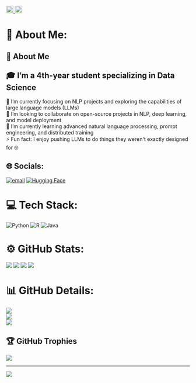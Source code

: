 <p align="left">
  <a href="https://github.com/Seeker38">
    <img height="20" src="https://komarev.com/ghpvc/?username=Seeker38" />
  </a>
  <a href="https://github.com/Seeker38">
    <img height="20" src="https://img.shields.io/github/followers/Seeker38?label=follow&logo=github&style=flat" />
  </a>
<!--   <a href="http://qiita.com/Seeker38">
    <img height="20" src="https://qiita-badge.apiapi.app/s/Seeker38/posts.svg" />
  </a>
  <a href="http://qiita.com/Seeker38">
    <img height="20" src="https://qiita-badge.apiapi.app/s/Seeker38/contributions.svg" />
  </a>
  <a href="https://zenn.dev/Seeker38">
    <img height="20" src="https://badgen.org/img/zenn/Seeker38/articles?style=plastic" />
  </a> -->
</p>


# 💫 About Me:
## 👋 About Me<br><br>🎓 I’m a 4th-year student specializing in **Data Science**  <br>
🔭 I’m currently focusing on NLP projects and exploring the capabilities of large language models (LLMs)  <br>
🤝 I’m looking to collaborate on open-source projects in NLP, deep learning, and model deployment  <br>
🌱 I’m currently learning advanced natural language processing, prompt engineering, and distributed training  <br>
⚡ Fun fact: I enjoy pushing LLMs to do things they weren't exactly designed for 🤓
<!--  🤝 I’m looking for help with scaling LLM applications and optimizing inference performance 
💬 Ask me about transformers, tokenization, fine-tuning models, or cool NLP hacks  <br>
<br> -->


## 🌐 Socials:
[![email](https://img.shields.io/badge/Email-D14836?logo=gmail&logoColor=white)](mailto:seeker3888@gmail.com) 
[![Hugging Face](https://img.shields.io/badge/Hugging%20Face-FFD21E?logo=huggingface&logoColor=000)](https://huggingface.co/Seeker38)

# 💻 Tech Stack:
![Python](https://img.shields.io/badge/python-3670A0?style=for-the-badge&logo=python&logoColor=ffdd54) ![R](https://img.shields.io/badge/r-%23276DC3.svg?style=for-the-badge&logo=r&logoColor=white) ![Java](https://img.shields.io/badge/java-%23ED8B00.svg?style=for-the-badge&logo=openjdk&logoColor=white)

# ⚙️ GitHub Stats:
![](http://github-profile-summary-cards.vercel.app/api/cards/profile-details?username=Seeker38&theme=nightowl)
![](http://github-profile-summary-cards.vercel.app/api/cards/repos-per-language?username=Seeker38&theme=nightowl)
![](http://github-profile-summary-cards.vercel.app/api/cards/stats?username=Seeker38&theme=nightowl)
![](http://github-profile-summary-cards.vercel.app/api/cards/productive-time?username=Seeker38&theme=nightowl&utcOffset=8)

# 📊 GitHub Details:
![](https://github-readme-stats.vercel.app/api?username=Seeker38&theme=nightowl&hide_border=true&include_all_commits=false&count_private=false)<br/>
![](https://nirzak-streak-stats.vercel.app/?user=Seeker38&theme=nightowl&hide_border=true)<br/>
![](https://github-readme-stats.vercel.app/api/top-langs/?username=Seeker38&theme=nightowl&hide_border=true&include_all_commits=false&count_private=false&layout=compact)

## 🏆 GitHub Trophies
![](https://github-profile-trophy.vercel.app/?username=Seeker38&theme=gruvbox&no-frame=false&no-bg=false&margin-w=4)

---
[![](https://visitcount.itsvg.in/api?id=Seeker38&icon=0&color=0)](https://visitcount.itsvg.in)

<!-- Proudly created with GPRM ( https://gprm.itsvg.in ) -->
<!--
**Seeker38/Seeker38** is a ✨ _special_ ✨ repository because its `README.md` (this file) appears on your GitHub profile.

Here are some ideas to get you started:

- 🔭 I’m currently working on ...
- 🌱 I’m currently learning ...
- 👯 I’m looking to collaborate on ...
- 🤔 I’m looking for help with ...
- 💬 Ask me about ...
- 📫 How to reach me: ...
- 😄 Pronouns: ...
- ⚡ Fun fact: ...
-->
